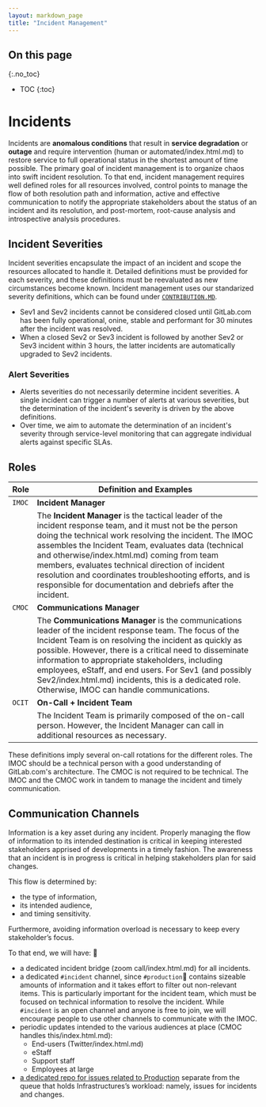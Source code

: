 ```yaml
---
layout: markdown_page
title: "Incident Management"
---
```


## On this page
{:.no_toc}

- TOC
{:toc}

# Incidents

Incidents are **anomalous conditions** that result in **service degradation** or **outage** and require intervention (human or automated/index.html.md) to restore service to full operational status in the shortest amount of time possible. The primary goal of incident management is to organize chaos into swift incident resolution. To that end, incident management requires well defined roles for all resources involved, control points to manage the flow of both resolution path and information, active and effective communication to notify the appropriate stakeholders about the status of an incident and its resolution, and post-mortem, root-cause analysis and introspective analysis procedures.

## Incident Severities

Incident severities encapsulate the impact of an incident and scope the resources allocated to handle it. Detailed definitions must be provided for each severity, and these definitions must be reevaluated as new circumstances become known. Incident management uses our standarized severity definitions, which can be found under [`CONTRIBUTION.MD`](https://gitlab.com/gitlab-org/gitlab-ce/blob/master/CONTRIBUTING.md#severity-impact-guidance/index.html.md).

* Sev1 and Sev2 incidents cannot be considered closed until GitLab.com has been fully operational, onine, stable and performant for 30 minutes after the incident was resolved.
* When a closed Sev2 or Sev3 incident is followed by another Sev2 or Sev3 incident within 3 hours, the latter incidents are automatically upgraded to Sev2 incidents.

### Alert Severities

* Alerts severities do not necessarily determine incident severities. A single incident can trigger a number of alerts at various severities, but the determination of the incident's severity is driven by the above definitions.
* Over time, we aim to automate the determination of an incident's severity through service-level monitoring that can aggregate individual alerts against specific SLAs.

## Roles

| **Role** | **Definition and Examples** |
| -------- | ------------------------|
| `IMOC`   | **Incident Manager** |
|          | The **Incident Manager** is the tactical leader of the incident response team, and it must not be the person doing the technical work resolving the incident. The IMOC assembles the Incident Team, evaluates data (technical and otherwise/index.html.md) coming from team members, evaluates technical direction of incident resolution and coordinates troubleshooting efforts, and is responsible for documentation and debriefs after the incident.|
| `CMOC`   | **Communications Manager** |
|          | The **Communications Manager** is the communications leader of the incident response team. The focus of the Incident Team is on resolving the incident as quickly as possible. However, there is a critical need to disseminate information to appropriate stakeholders, including employees, eStaff, and end users. For Sev1 (and possibly Sev2/index.html.md) incidents, this is a dedicated role. Otherwise, IMOC can handle communications.|
| `OCIT`   | **On-Call + Incident Team** |
|          | The Incident Team is primarily composed of the on-call person. However, the Incident Manager can call in additional resources as necessary.|

These definitions imply several on-call rotations for the different roles. The IMOC should be a technical person with a good understanding of GitLab.com's architecture. The CMOC is not required to be technical. The IMOC and the CMOC work in tandem to manage the incident and timely communication.

## Communication Channels

Information is a key asset during any incident. Properly managing the flow of information to its intended destination is critical in keeping interested stakeholders apprised of developments in a timely fashion. The awareness that an incident is in progress is critical in helping stakeholders plan for said changes.

This flow is determined by:

* the type of information,
* its intended audience, 
* and timing sensitivity.

Furthermore, avoiding information overload is necessary to keep every stakeholder’s focus.

To that end, we will have:

* a dedicated incident bridge (zoom call/index.html.md) for all incidents.
* a dedicated `#incident` channel, since `#production` contains sizeable amounts of information and it takes effort to filter out non-relevant items. This is particularly important for the incident team, which must be focused on technical information to resolve the incident. While `#incident` is an open channel and anyone is free to join, we will encourage people to use other channels to communicate with the IMOC.
* periodic updates intended to the various audiences at place (CMOC handles this/index.html.md):
  * End-users (Twitter/index.html.md)
  * eStaff
  * Support staff
  * Employees at large
* [a dedicated repo for issues related to Production](https://gitlab.com/gitlab-com/production/index.html.md) separate from the queue that holds Infrastructures’s workload: namely, issues for incidents and changes.


